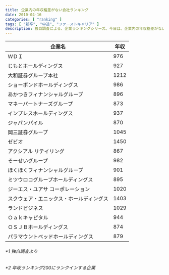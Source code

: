 ```yaml
---
title: 企業内の年収格差がない会社ランキング
date: 2010-04-16
categories: [ "ranking" ]
tags: [ "新卒", "中途", "ファーストキャリア" ] 
description: 独自調査による、企業ランキングシリーズ。今日は、企業内の年収格差がない会社ランキング。
---
```



|企業名|年収|
|------------------------------------------|------|
| ＷＤＩ                                   | 976  |
| じもとホールディングス                   | 927  |
| 大和証券グループ本社                     | 1212 |
| ショーボンドホールディングス             | 986  |
| あかつきフィナンシャルグループ           | 896  |
| マネーパートナーズグループ               | 873  |
| インプレスホールディングス               | 937  |
| ジャパンパイル                           | 870  |
| 岡三証券グループ                         | 1045 |
| ゼビオ                                   | 1450 |
| アクシアル リテイリング                  | 867  |
| そーせいグループ                         | 982  |
| ほくほくフィナンシャルグループ           | 901  |
| ミツウロコグループホールディングス       | 895  |
| ジーエス・ユアサ コーポレーション        | 1020 |
| スクウェア・エニックス・ホールディングス | 1403 |
| ランドビジネス                           | 1029 |
| Ｏａｋキャピタル                         | 944  |
| ＯＳＪＢホールディングス                 | 874  |
| パラマウントベッドホールディングス       | 879  |

<h6>*1 独自調査より</h>
<h6>*2 年収ランキング200にランクインする企業</h>